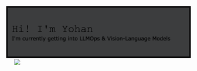 <div align="left">
  <img src="https://github.com/YohanV1/YohanV1/blob/main/Github%20Profile%20Header%20(1).png" alt="GitHub Profile Header">

  <div style="padding-left: 22px;">
    <a href="https://git.io/typing-svg">
      <img src="https://readme-typing-svg.demolab.com?font=Plus+Jakarta+Sans&weight=500&pause=1000&color=010101&background=transparent&center=true&vCenter=true&random=true&width=465&lines=Final+Year+CS+Undergraduate+%40+SRM+IST;Machine+Learning+Engineer+(LLMOps+%26+MLOps);Multimodal+AI++(Vision+%2B+Language)+Researcher;Fingerstyle+Guitarist;Tennis+Player;Chess+Enthusiast">
    </a>
  </div>
</div>
